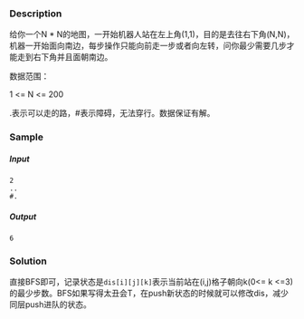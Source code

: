 ### Description

给你一个N * N的地图，一开始机器人站在左上角(1,1)，目的是去往右下角(N,N)，机器一开始面向南边，每步操作只能向前走一步或者向左转，问你最少需要几步才能走到右下角并且面朝南边。

数据范围：

1 <= N <= 200

.表示可以走的路，#表示障碍，无法穿行。数据保证有解。

### Sample

##### Input

```
2
..
#.
```

##### Output

```
6
```

### Solution

直接BFS即可，记录状态是`dis[i][j][k]`表示当前站在(i,j)格子朝向k(0<= k <=3)的最少步数。BFS如果写得太丑会T，在push新状态的时候就可以修改dis，减少同层push进队的状态。
